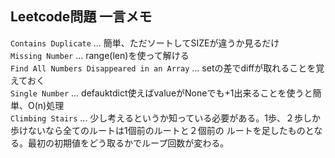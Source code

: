 ## Leetcode問題 一言メモ

`Contains Duplicate` ... 簡単、ただソートしてSIZEが違うか見るだけ  
`Missing Number` ... range(len)を使って解ける  
`Find All Numbers Disappeared in an Array` ... setの差でdiffが取れることを覚えておく  
`Single Number` ... defauktdict使えばvalueがNoneでも+1出来ることを使うと簡単、O(n)処理  
`Climbing Stairs` ... 少し考えるというか知っている必要がある。1歩、２歩しか歩けないなら全てのルートは1個前のルートと２個前の
ルートを足したものとなる。最初の初期値をどう取るかでループ回数が変わる。  


